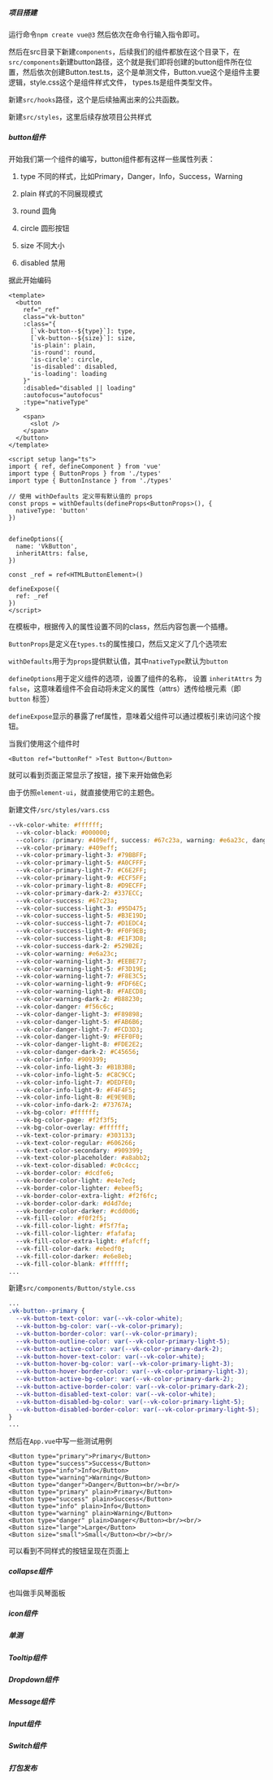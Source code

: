 



##### 项目搭建

运行命令`npm create vue@3`  然后依次在命令行输入指令即可。

然后在src目录下新建`components`，后续我们的组件都放在这个目录下，在`src/components`新建button路径，这个就是我们即将创建的button组件所在位置，然后依次创建Button.test.ts，这个是单测文件，Button.vue这个是组件主要逻辑，style.css这个是组件样式文件， types.ts是组件类型文件。

新建`src/hooks`路径，这个是后续抽离出来的公共函数。

新建`src/styles`，这里后续存放项目公共样式



##### button组件

开始我们第一个组件的编写，button组件都有这样一些属性列表：

1. type   不同的样式，比如Primary，Danger，Info，Success，Warning

2. plain  样式的不同展现模式
3. round  圆角
4. circle  圆形按钮
5. size  不同大小
6. disabled  禁用

据此开始编码

```vue
<template>
  <button
    ref="_ref"
    class="vk-button"
    :class="{
      [`vk-button--${type}`]: type,
      [`vk-button--${size}`]: size,
      'is-plain': plain,
      'is-round': round,
      'is-circle': circle,
      'is-disabled': disabled,
      'is-loading': loading
    }"
    :disabled="disabled || loading"
    :autofocus="autofocus"
    :type="nativeType"
  >
    <span>
      <slot />
    </span>
  </button>
</template>

<script setup lang="ts">
import { ref, defineComponent } from 'vue'
import type { ButtonProps } from './types'
import type { ButtonInstance } from './types'

// 使用 withDefaults 定义带有默认值的 props
const props = withDefaults(defineProps<ButtonProps>(), {
  nativeType: 'button'
})


defineOptions({
  name: 'VkButton',
  inheritAttrs: false,
})

const _ref = ref<HTMLButtonElement>()

defineExpose({
  ref: _ref
})
</script>

```

在模板中，根据传入的属性设置不同的class，然后内容包裹一个插槽。

`ButtonProps`是定义在`types.ts`的属性接口，然后又定义了几个选项宏

`withDefaults`用于为`props`提供默认值，其中`nativeType`默认为`button`

`defineOptions`用于定义组件的选项，设置了组件的名称， 设置 `inheritAttrs` 为 `false`，这意味着组件不会自动将未定义的属性（attrs）透传给根元素（即 ` button ` 标签） 

`defineExpose`显示的暴露了ref属性，意味着父组件可以通过模板引来访问这个按钮。

当我们使用这个组件时

```vue
<Button ref="buttonRef" >Test Button</Button>
```

就可以看到页面正常显示了按钮，接下来开始做色彩

由于仿照`element-ui`，就直接使用它的主题色。

新建文件`/src/styles/vars.css`

```css
--vk-color-white: #ffffff;
  --vk-color-black: #000000;
  --colors: (primary: #409eff, success: #67c23a, warning: #e6a23c, danger: #f56c6c, info: #909399);
  --vk-color-primary: #409eff;
  --vk-color-primary-light-3: #79BBFF;
  --vk-color-primary-light-5: #A0CFFF;
  --vk-color-primary-light-7: #C6E2FF;
  --vk-color-primary-light-9: #ECF5FF;
  --vk-color-primary-light-8: #D9ECFF;
  --vk-color-primary-dark-2: #337ECC;
  --vk-color-success: #67c23a;
  --vk-color-success-light-3: #95D475;
  --vk-color-success-light-5: #B3E19D;
  --vk-color-success-light-7: #D1EDC4;
  --vk-color-success-light-9: #F0F9EB;
  --vk-color-success-light-8: #E1F3D8;
  --vk-color-success-dark-2: #529B2E;
  --vk-color-warning: #e6a23c;
  --vk-color-warning-light-3: #EEBE77;
  --vk-color-warning-light-5: #F3D19E;
  --vk-color-warning-light-7: #F8E3C5;
  --vk-color-warning-light-9: #FDF6EC;
  --vk-color-warning-light-8: #FAECD8;
  --vk-color-warning-dark-2: #B88230;
  --vk-color-danger: #f56c6c;
  --vk-color-danger-light-3: #F89898;
  --vk-color-danger-light-5: #FAB6B6;
  --vk-color-danger-light-7: #FCD3D3;
  --vk-color-danger-light-9: #FEF0F0;
  --vk-color-danger-light-8: #FDE2E2;
  --vk-color-danger-dark-2: #C45656;
  --vk-color-info: #909399;
  --vk-color-info-light-3: #B1B3B8;
  --vk-color-info-light-5: #C8C9CC;
  --vk-color-info-light-7: #DEDFE0;
  --vk-color-info-light-9: #F4F4F5;
  --vk-color-info-light-8: #E9E9EB;
  --vk-color-info-dark-2: #73767A;
  --vk-bg-color: #ffffff;
  --vk-bg-color-page: #f2f3f5;
  --vk-bg-color-overlay: #ffffff;
  --vk-text-color-primary: #303133;
  --vk-text-color-regular: #606266;
  --vk-text-color-secondary: #909399;
  --vk-text-color-placeholder: #a8abb2;
  --vk-text-color-disabled: #c0c4cc;
  --vk-border-color: #dcdfe6;
  --vk-border-color-light: #e4e7ed;
  --vk-border-color-lighter: #ebeef5;
  --vk-border-color-extra-light: #f2f6fc;
  --vk-border-color-dark: #d4d7de;
  --vk-border-color-darker: #cdd0d6;
  --vk-fill-color: #f0f2f5;
  --vk-fill-color-light: #f5f7fa;
  --vk-fill-color-lighter: #fafafa;
  --vk-fill-color-extra-light: #fafcff;
  --vk-fill-color-dark: #ebedf0;
  --vk-fill-color-darker: #e6e8eb;
  --vk-fill-color-blank: #ffffff;
...

```

新建`src/components/Button/style.css`

```css
...
.vk-button--primary {
  --vk-button-text-color: var(--vk-color-white);
  --vk-button-bg-color: var(--vk-color-primary);
  --vk-button-border-color: var(--vk-color-primary);
  --vk-button-outline-color: var(--vk-color-primary-light-5);
  --vk-button-active-color: var(--vk-color-primary-dark-2);
  --vk-button-hover-text-color: var(--vk-color-white);
  --vk-button-hover-bg-color: var(--vk-color-primary-light-3);
  --vk-button-hover-border-color: var(--vk-color-primary-light-3);
  --vk-button-active-bg-color: var(--vk-color-primary-dark-2);
  --vk-button-active-border-color: var(--vk-color-primary-dark-2);
  --vk-button-disabled-text-color: var(--vk-color-white);
  --vk-button-disabled-bg-color: var(--vk-color-primary-light-5);
  --vk-button-disabled-border-color: var(--vk-color-primary-light-5);
}
...
```

然后在`App.vue`中写一些测试用例

```vue
<Button type="primary">Primary</Button>
<Button type="success">Success</Button>
<Button type="info">Info</Button>
<Button type="warning">Warning</Button>
<Button type="danger">Danger</Button><br/><br/>
<Button type="primary" plain>Primary</Button>
<Button type="success" plain>Success</Button>
<Button type="info" plain>Info</Button>
<Button type="warning" plain>Warning</Button>
<Button type="danger" plain>Danger</Button><br/><br/>
<Button size="large">Large</Button>
<Button size="small">Small</Button><br/><br/>
```

可以看到不同样式的按钮呈现在页面上

##### collapse组件

也叫做手风琴面板







##### icon组件



##### 单测



##### Tooltip组件





##### Dropdown组件





##### Message组件



##### Input组件



##### Switch组件





##### 打包发布



